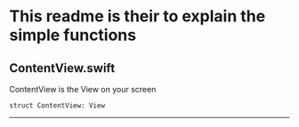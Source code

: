 #  This readme is their to explain the simple functions

## ContentView.swift

ContentView is the View on your screen

```
struct ContentView: View
```
---


